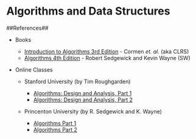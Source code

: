 Algorithms and Data Structures
==============================

##References##
* Books

  * [Introduction to Algorithms 3rd Edition]() - Cormen *et. al.* (aka CLRS)
  * [Algorithms 4th Edition]() - Robert Sedgewick and Kevin Wayne (SW)

* Online Classes

  * Stanford University (by Tim Roughgarden)
    * [Algorithms: Design and Analysis, Part 1](https://www.coursera.org/course/algo)
    * [Algorithms: Design and Analysis, Part 2](https://www.coursera.org/course/algo2)

  * Princenton University (by R. Sedgewick and K. Wayne)
    * [Algorithms Part 1](https://www.coursera.org/course/algs4partI)
    * [Algorithms Part 2](https://www.coursera.org/course/algs4partII)
